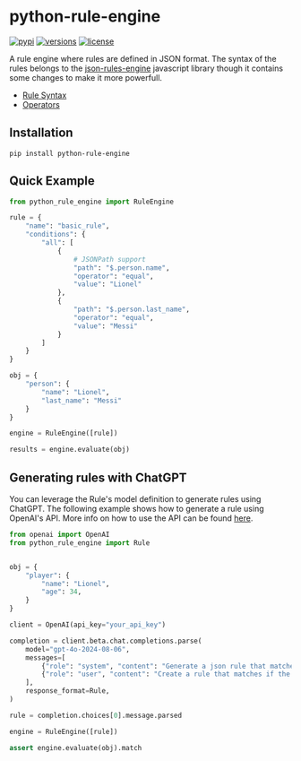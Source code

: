 # python-rule-engine

[![pypi](https://img.shields.io/pypi/v/python-rule-engine.svg)](https://pypi.python.org/pypi/python-rule-engine)
[![versions](https://img.shields.io/pypi/pyversions/python-rule-engine.svg)](https://github.com/santalvarez/python-rule-engine)
[![license](https://img.shields.io/github/license/pydantic/pydantic.svg)](https://github.com/pydantic/pydantic/blob/main/LICENSE)


A rule engine where rules are defined in JSON format. The syntax of the rules belongs to the [json-rules-engine](https://github.com/CacheControl/json-rules-engine) javascript library though it contains some changes to make it more powerfull.

- [Rule Syntax](docs/rules.md)
- [Operators](docs/operators.md)

## Installation
```
pip install python-rule-engine
```

## Quick Example

```python
from python_rule_engine import RuleEngine

rule = {
    "name": "basic_rule",
    "conditions": {
        "all": [
            {
                # JSONPath support
                "path": "$.person.name",
                "operator": "equal",
                "value": "Lionel"
            },
            {
                "path": "$.person.last_name",
                "operator": "equal",
                "value": "Messi"
            }
        ]
    }
}

obj = {
    "person": {
        "name": "Lionel",
        "last_name": "Messi"
    }
}

engine = RuleEngine([rule])

results = engine.evaluate(obj)

```

## Generating rules with ChatGPT
You can leverage the Rule's model definition to generate rules using ChatGPT. The following example shows how to generate a rule using OpenAI's API. More info on how to use the API can be found [here](https://platform.openai.com/docs/guides/structured-outputs).

```python
from openai import OpenAI
from python_rule_engine import Rule


obj = {
    "player": {
        "name": "Lionel",
        "age": 34,
    }
}

client = OpenAI(api_key="your_api_key")

completion = client.beta.chat.completions.parse(
    model="gpt-4o-2024-08-06",
    messages=[
        {"role": "system", "content": "Generate a json rule that matches the following conditions:"},
        {"role": "user", "content": "Create a rule that matches if the player's name is Lionel and the player's age bigger than 30"},
    ],
    response_format=Rule,
)

rule = completion.choices[0].message.parsed

engine = RuleEngine([rule])

assert engine.evaluate(obj).match
```